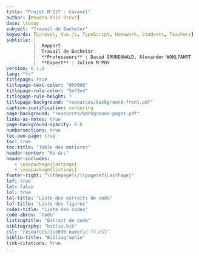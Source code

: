 ```yaml
---
title: "Projet N°227 : Caravel"
author: [Mendes Reis Steve]
date: \today
subject: "Travail de Bachelor"
keywords: [Laravel, Vue.js, TypeScript, Homework, Students, Teachers]
subtitle: | 
          |  Rapport
          |  Travail de Bachelor
          |  **Professeurs** : David GRUNENWALD, Alexander WOHLFAHRT
          |  **Expert** : Julien M'POY
version: 0.1.0
lang: "fr"
titlepage: true
titlepage-text-color: "000000"
titlepage-rule-color: "5e72e4"
titlepage-rule-height: 7
titlepage-background: "resources/background-front.pdf"
caption-justification: centering
page-background: "resources/background-pages.pdf"
links-as-notes: true
page-background-opacity: 0.8
numbersections: true
toc-own-page: true
toc: true
toc-title: "Table des matières"
header-center: "He-Arc"
header-includes:
   - \usepackage{lastpage}
   - \usepackage{listings}
footer-right: "\\thepage\\/\\pageref{LastPage}"
lof: true
lot: false
lol: true
lol-title: "Liste des extraits de code"
lof-title: "Liste des figures"
codes-title: "Liste des codes"
code-abrev: "Code"
listingtitle: "Extrait de code"
bibliography: "biblio.bib"
csl: "resources/iso690-numeric-fr.csl"
biblio-title: "Bibliographie"
link-citations: true
...
```

